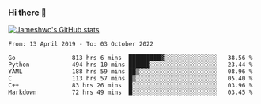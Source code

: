 ### Hi there 👋

[![Jameshwc's GitHub stats](https://github-readme-stats.vercel.app/api?username=jameshwc)](https://github.com/anuraghazra/github-readme-stats)

<!--START_SECTION:waka-->

```text
From: 13 April 2019 - To: 03 October 2022

Go                813 hrs 6 mins  █████████▓░░░░░░░░░░░░░░░   38.56 %
Python            494 hrs 10 mins ██████░░░░░░░░░░░░░░░░░░░   23.44 %
YAML              188 hrs 59 mins ██▒░░░░░░░░░░░░░░░░░░░░░░   08.96 %
C                 113 hrs 57 mins █▒░░░░░░░░░░░░░░░░░░░░░░░   05.40 %
C++               83 hrs 26 mins  █░░░░░░░░░░░░░░░░░░░░░░░░   03.96 %
Markdown          72 hrs 49 mins  █░░░░░░░░░░░░░░░░░░░░░░░░   03.45 %
```

<!--END_SECTION:waka-->